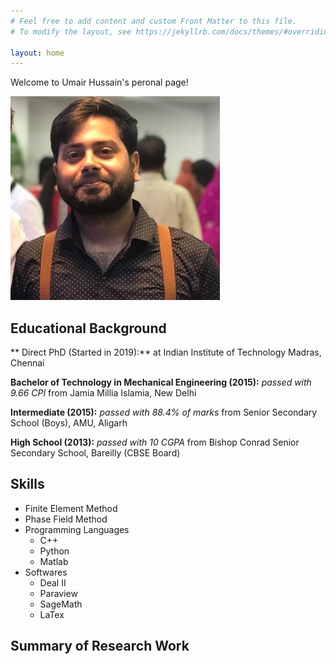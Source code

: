 ```yaml
---
# Feel free to add content and custom Front Matter to this file.
# To modify the layout, see https://jekyllrb.com/docs/themes/#overriding-theme-defaults

layout: home
---
```

Welcome to Umair Hussain's peronal page!

![Umair Hussain](/images/title-logo1.jpg)

## Educational Background
** Direct PhD (Started in 2019):** at Indian Institute of Technology Madras, Chennai

**Bachelor of Technology in Mechanical Engineering (2015):** *passed with 9.66 CPI* from Jamia Millia Islamia, New Delhi

**Intermediate (2015):** *passed with 88.4% of marks* from Senior Secondary School (Boys), AMU, Aligarh

**High School (2013):** *passed with 10 CGPA* from Bishop Conrad Senior Secondary School, Bareilly (CBSE Board)

## Skills
- Finite Element Method
- Phase Field Method
- Programming Languages
  - C++
  - Python
  - Matlab
- Softwares
  - Deal II
  - Paraview
  - SageMath
  - LaTex

## Summary of Research Work